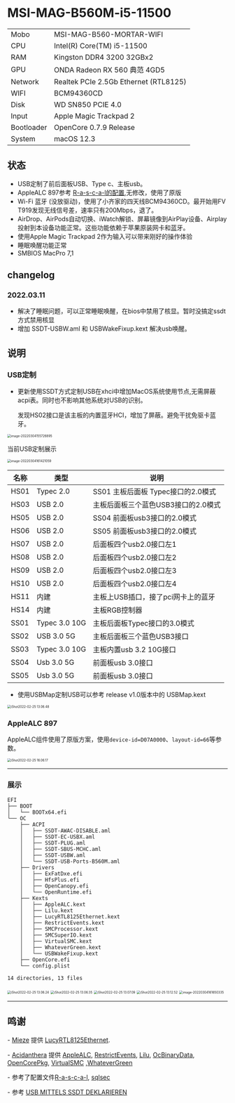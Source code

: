 # MSI-MAG-B560M-i5-11500

|            |                                       |
| --------   |---------------------------------------|
| Mobo       | MSI-MAG-B560-MORTAR-WIFI              |
| CPU        | Intel(R) Core(TM) i5-11500            |
| RAM        | Kingston DDR4 3200  32GBx2            |
| GPU        | ONDA Radeon RX 560 典范 4GD5            |
| Network    | Realtek PCIe 2.5Gb Ethernet (RTL8125) |
| WIFI       | BCM94360CD                            |
| Disk       | WD SN850 PCIE 4.0                     |
| Input      | Apple Magic Trackpad 2                |
| Bootloader | OpenCore 0.7.9 Release                |
| System     | macOS 12.3                          |



## 状态
 - USB定制了前后面板USB、Type c、主板usb。
 - AppleALC 897参考 [R-a-s-c-a-l的配置](https://github.com/R-a-s-c-a-l/MSI-MAG-B560M-i7-11700/issues/1),无修改，使用了原版
 - Wi-Fi 蓝牙 (没放驱动)，使用了小齐家的四天线BCM94360CD。最开始用FV T919发现无线信号差，速率只有200Mbps，退了。
 - AirDrop、AirPods自动切换、iWatch解锁、屏幕镜像到AirPlay设备、Airplay投射到本设备功能正常。这些功能依赖于苹果原装网卡和蓝牙。
 - 使用Apple Magic Trackpad 2作为输入可以带来刚好的操作体验
 - 睡眠唤醒功能正常
 - SMBIOS MacPro 7,1

## changelog
### 2022.03.11
- 解决了睡眠问题，可以正常睡眠唤醒，在bios中禁用了核显。暂时没搞定ssdt方式禁用核显
- 增加 SSDT-USBW.aml 和 USBWakeFixup.kext 解决usb唤醒。

## 说明

### USB定制

- 更新使用SSDT方式定制USB在xhci中增加MacOS系统使用节点,无需屏蔽acpi表。同时也不影响其他系统对USB的识别。

  发现HS02接口是该主板的内置蓝牙HCI，增加了屏蔽。避免干扰免驱卡蓝牙。

<img src="img/image-20220304155726895.png" alt="image-20220304155726895" style="zoom:50%;" />

当前USB定制展示

<img src="img/image-20220304161421059.png" alt="image-20220304161421059" style="zoom:50%;" />

| 名称 | 类型          | 说明                                 |
| ---- | ------------- | ------------------------------------ |
| HS01 | Typec 2.0     | SS01 主板后面板 Typec接口的2.0模式   |
| HS03 | USB 2.0       | 主板后面板三个蓝色USB3接口的2.0模式  |
| HS05 | USB 2.0       | SS04 前面板usb3接口的2.0模式         |
| HS06 | USB 2.0       | SS05 前面板usb3接口的2.0模式         |
| HS07 | USB 2.0       | 后面板四个usb2.0接口左1              |
| HS08 | USB 2.0       | 后面板四个usb2.0接口左2              |
| HS09 | USB 2.0       | 后面板四个usb2.0接口左3              |
| HS10 | USB 2.0       | 后面板四个usb2.0接口左4              |
| HS11 | 内建          | 主板上USB插口，接了pci网卡上的蓝牙   |
| HS14 | 内建          | 主板RGB控制器                        |
| SS01 | Typec 3.0 10G | 主板后面板Typec接口的3.0模式         |
| SS02 | USB 3.0 5G    | 主板后面板三个蓝色USB3接口           |
| SS03 | Typec 3.0 10G | 主板内置usb 3.2 10G接口 |
| SS04 | Usb 3.0 5G    | 前面板usb 3.0接口                    |
| SS05 | Usb 3.0 5G    | 前面板usb 3.0接口                    |



- 使用USBMap定制USB可以参考 release v1.0版本中的 USBMap.kext

<img src="img/iShot2022-02-25%2013.06.48.png" alt="iShot2022-02-25 13.06.48" style="zoom:50%;" />



### AppleALC 897
AppleALC组件使用了原版方案，使用`device-id=D07A0000`、`layout-id=66`等参数。

<img src="img/iShot2022-02-25%2016.06.17.png" alt="iShot2022-02-25 16.06.17" style="zoom:50%;" />

----------------
### 展示


```
EFI
├── BOOT
│   └── BOOTx64.efi
└── OC
    ├── ACPI
    │   ├── SSDT-AWAC-DISABLE.aml
    │   ├── SSDT-EC-USBX.aml
    │   ├── SSDT-PLUG.aml
    │   ├── SSDT-SBUS-MCHC.aml
    │   ├── SSDT-USBW.aml
    │   └── SSDT-USB-Ports-B560M.aml
    ├── Drivers
    │   ├── ExFatDxe.efi
    │   ├── HfsPlus.efi
    │   ├── OpenCanopy.efi
    │   └── OpenRuntime.efi
    ├── Kexts
    │   ├── AppleALC.kext
    │   ├── Lilu.kext
    │   ├── LucyRTL8125Ethernet.kext
    │   ├── RestrictEvents.kext
    │   ├── SMCProcessor.kext
    │   ├── SMCSuperIO.kext
    │   ├── VirtualSMC.kext
    │   ├── WhateverGreen.kext
    │   └── USBWakeFixup.kext
    ├── OpenCore.efi
    └── config.plist

14 directories, 13 files
```

<img src="img/iShot2022-02-25%2013.06.24.png" alt="iShot2022-02-25 13.06.24" style="zoom:50%;" />

<img src="img/iShot2022-02-25%2013.06.35.png" alt="iShot2022-02-25 13.06.35" style="zoom:50%;" />

<img src="img/iShot2022-02-25%2013.07.09.png" alt="iShot2022-02-25 13.07.09" style="zoom:50%;" />

<img src="img/iShot2022-02-25%2013.12.52.png" alt="iShot2022-02-25 13.12.52" style="zoom:50%;" />

<img src="img/image-20220304161650335.png" alt="image-20220304161650335" style="zoom:50%;" />

----------------
## 鸣谢

\- [Mieze](https://github.com/Mieze) 提供 [LucyRTL8125Ethernet](https://github.com/Mieze/LucyRTL8125Ethernet).

\- [Acidanthera](https://github.com/acidanthera) 提供 [AppleALC](https://github.com/acidanthera/AppleALC), [RestrictEvents](https://github.com/acidanthera/RestrictEvents), [Lilu](https://github.com/acidanthera/Lilu), [OcBinaryData](https://github.com/acidanthera/OcBinaryData), [OpenCorePkg](https://github.com/acidanthera/OpenCorePkg), [VirtualSMC](https://github.com/acidanthera/VirtualSMC) ,[WhateverGreen](https://github.com/acidanthera/WhateverGreen)

\- 参考了配置文件[R-a-s-c-a-l](https://github.com/R-a-s-c-a-l/MSI-MAG-B560M-i7-11700), [sqlsec](https://github.com/sqlsec/MSI-MAG-B560M-MORTAR-i7-10700)

\- 参考 [USB MITTELS SSDT DEKLARIEREN](https://www.hackintosh-forum.de/forum/thread/54986-usb-mittels-ssdt-deklarieren/?pageNo=1)
